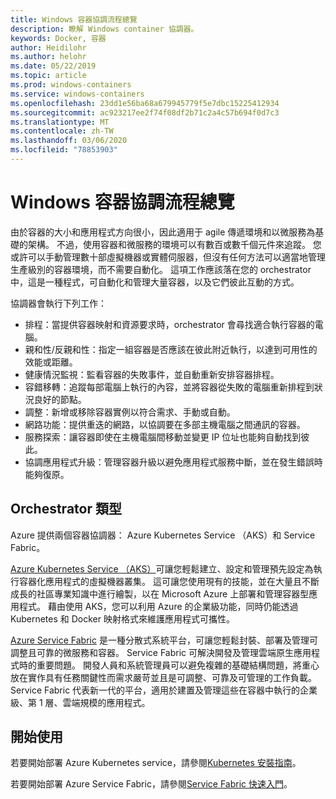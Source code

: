 ```yaml
---
title: Windows 容器協調流程總覽
description: 瞭解 Windows container 協調器。
keywords: Docker, 容器
author: Heidilohr
ms.author: helohr
ms.date: 05/22/2019
ms.topic: article
ms.prod: windows-containers
ms.service: windows-containers
ms.openlocfilehash: 23dd1e56ba68a679945779f5e7dbc15225412934
ms.sourcegitcommit: ac923217ee2f74f08df2b71c2a4c57b694f0d7c3
ms.translationtype: MT
ms.contentlocale: zh-TW
ms.lasthandoff: 03/06/2020
ms.locfileid: "78853903"
---
```

# <a name="windows-container-orchestration-overview"></a>Windows 容器協調流程總覽

由於容器的大小和應用程式方向很小，因此適用于 agile 傳遞環境和以微服務為基礎的架構。 不過，使用容器和微服務的環境可以有數百或數千個元件來追蹤。 您或許可以手動管理數十部虛擬機器或實體伺服器，但沒有任何方法可以適當地管理生產級別的容器環境，而不需要自動化。 這項工作應該落在您的 orchestrator 中，這是一種程式，可自動化和管理大量容器，以及它們彼此互動的方式。

協調器會執行下列工作：

- 排程：當提供容器映射和資源要求時，orchestrator 會尋找適合執行容器的電腦。
- 親和性/反親和性：指定一組容器是否應該在彼此附近執行，以達到可用性的效能或距離。
- 健康情況監視：監看容器的失敗事件，並自動重新安排容器排程。
- 容錯移轉：追蹤每部電腦上執行的內容，並將容器從失敗的電腦重新排程到狀況良好的節點。
- 調整：新增或移除容器實例以符合需求、手動或自動。
- 網路功能：提供重迭的網路，以協調要在多部主機電腦之間通訊的容器。
- 服務探索：讓容器即使在主機電腦間移動並變更 IP 位址也能夠自動找到彼此。
- 協調應用程式升級：管理容器升級以避免應用程式服務中斷，並在發生錯誤時能夠復原。

## <a name="orchestrator-types"></a>Orchestrator 類型

Azure 提供兩個容器協調器： Azure Kubernetes Service （AKS）和 Service Fabric。

[Azure Kubernetes Service （AKS）](/azure/aks/)可讓您輕鬆建立、設定和管理預先設定為執行容器化應用程式的虛擬機器叢集。 這可讓您使用現有的技能，並在大量且不斷成長的社區專業知識中進行繪製，以在 Microsoft Azure 上部署和管理容器型應用程式。 藉由使用 AKS，您可以利用 Azure 的企業級功能，同時仍能透過 Kubernetes 和 Docker 映射格式來維護應用程式可攜性。

[Azure Service Fabric](/azure/service-fabric/) 是一種分散式系統平台，可讓您輕鬆封裝、部署及管理可調整且可靠的微服務和容器。 Service Fabric 可解決開發及管理雲端原生應用程式時的重要問題。 開發人員和系統管理員可以避免複雜的基礎結構問題，將重心放在實作具有任務關鍵性而需求嚴苛並且是可調整、可靠及可管理的工作負載。 Service Fabric 代表新一代的平台，適用於建置及管理這些在容器中執行的企業級、第 1 層、雲端規模的應用程式。

## <a name="getting-started"></a>開始使用

若要開始部署 Azure Kubernetes service，請參閱[Kubernetes 安裝指南](../kubernetes/getting-started-kubernetes-windows.md)。

若要開始部署 Azure Service Fabric，請參閱[Service Fabric 快速入門](/azure/service-fabric/service-fabric-quickstart-containers.md)。
